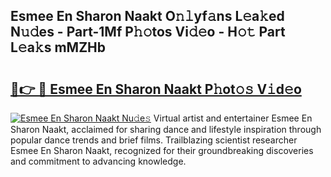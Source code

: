 ## Esmee En Sharon Naakt O𝚗𝚕yf𝚊ns L𝚎a𝚔ed N𝚞𝚍es - Part-1Mf P𝚑𝚘tos Vi𝚍𝚎o - H𝚘𝚝 Part L𝚎a𝚔s mMZHb

# <h2><a href="http://kf3jw8.oniu.top/?m=Esmee+En+Sharon+Naakt">🔗👉 🔴 Esmee En Sharon Naakt P𝚑ot𝚘𝚜 V𝚒d𝚎o</a></h2>

[![Esmee En Sharon Naakt Nu𝚍e𝚜](https://i.imgur.com/0qMVB7G.gif)](http://kf3jw8.oniu.top/?m=Esmee+En+Sharon+Naakt)
Virtual artist and entertainer Esmee En Sharon Naakt, acclaimed for sharing dance and lifestyle inspiration through popular dance trends and brief films. Trailblazing scientist researcher Esmee En Sharon Naakt, recognized for their groundbreaking discoveries and commitment to advancing knowledge.  
